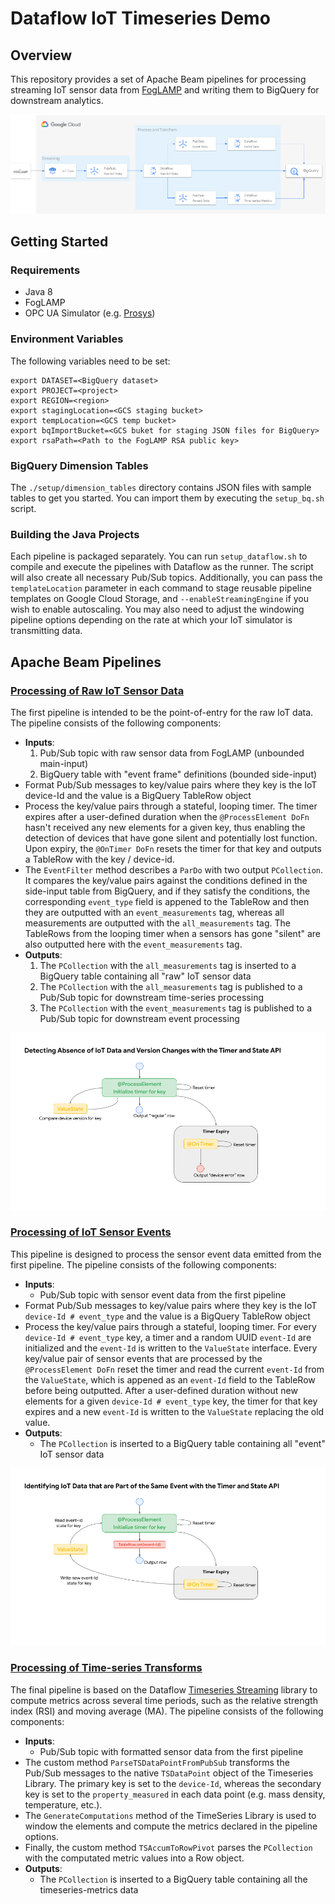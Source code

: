 # Dataflow IoT Timeseries Demo
## Overview
This repository provides a set of Apache Beam pipelines for processing streaming IoT sensor data from [FogLAMP](https://github.com/foglamp/FogLAMP) and writing them to BigQuery for downstream analytics.

![IoT Demo GCP Architecture](images/IoT_Demo_Diagram.png?raw=true "IoT Demo GCP Architecture")

## Getting Started
### Requirements
- Java 8
- FogLAMP
- OPC UA Simulator (e.g. [Prosys](https://downloads.prosysopc.com/opc-ua-simulation-server-downloads.php))
### Environment Variables
The following variables need to be set:
```
export DATASET=<BigQuery dataset>
export PROJECT=<project>
export REGION=<region>
export stagingLocation=<GCS staging bucket>
export tempLocation=<GCS temp bucket>
export bqImportBucket=<GCS buket for staging JSON files for BigQuery>
export rsaPath=<Path to the FogLAMP RSA public key>
```
### BigQuery Dimension Tables
The ```./setup/dimension_tables``` directory contains JSON files with sample tables to get you started. You can import them by executing the ```setup_bq.sh``` script.
### Building the Java Projects
Each pipeline is packaged separately. You can run ```setup_dataflow.sh``` to compile and execute the pipelines with Dataflow as the runner. The script will also create all necessary Pub/Sub topics. Additionally, you can pass the ```templateLocation``` parameter in each command to stage reusable pipeline templates on Google Cloud Storage, and  ```--enableStreamingEngine``` if you wish to enable autoscaling. You may also need to adjust the windowing pipeline options depending on the rate at which your IoT simulator is transmitting data.
## Apache Beam Pipelines
### [Processing of Raw IoT Sensor Data](https://github.com/badal-io/dataflow-timeseries-iot-gas-demo/tree/main/dataflow-raw)
The first pipeline is intended to be the point-of-entry for the raw IoT data. The pipeline consists of the following components:
- **Inputs**:
    1. Pub/Sub topic with raw sensor data from FogLAMP (unbounded main-input)
    2. BigQuery table with "event frame" definitions (bounded side-input)
- Format Pub/Sub messages to key/value pairs where they key is the IoT device-Id and the value is a BigQuery TableRow object
- Process the key/value pairs through a stateful, looping timer. The timer expires after a user-defined duration when the ```@ProcessElement DoFn``` hasn't received any new elements for a given key, thus enabling the detection of devices that have gone silent and potentially lost function. Upon expiry, the ``@OnTimer DoFn`` resets the timer for that key and outputs a TableRow with the key / device-id. 
- The ```EventFilter``` method describes a ```ParDo``` with two output ```PCollection```. It compares the key/value pairs against the conditions defined in the side-input table from BigQuery, and if they satisfy the conditions, the corresponding ```event_type``` field is appened to the TableRow and then they are outputted with an ```event_measurements``` tag, whereas all measurements are outputted with the ```all_measurements``` tag. The TableRows from the looping timer when a sensors has gone "silent" are also outputted here with the ```event_measurements``` tag.
- **Outputs**:
    1. The ```PCollection``` with the ```all_measurements``` tag is inserted to a BigQuery table containing all "raw" IoT sensor data
    2. The ```PCollection``` with the ```all_measurements``` tag is published to a Pub/Sub topic for downstream time-series processing
    3. The ```PCollection``` with the ```event_measurements``` tag is published to a Pub/Sub topic for downstream event processing

![Looping Stateful Timer (1)](images/looping_timer_1.png?raw=true "Looping Stateful Timer")

### [Processing of IoT Sensor Events](https://github.com/badal-io/dataflow-timeseries-iot-gas-demo/tree/main/dataflow-events-iot)
This pipeline is designed to process the sensor event data emitted from the first pipeline. The pipeline consists of the following components:
- **Inputs**:
    - Pub/Sub topic with sensor event data from the first pipeline
- Format Pub/Sub messages to key/value pairs where they key is the IoT ```device-Id # event_type``` and the value is a BigQuery TableRow object
- Process the key/value pairs through a stateful, looping timer. For every ```device-Id # event_type``` key, a timer and a random UUID ```event-Id``` are initialized and the ```event-Id``` is written to the ```ValueState``` interface. Every key/value pair of sensor events that are processed by the ```@ProcessElement DoFn``` reset the timer and read the current ```event-Id``` from the ```ValueState```, which is appened as an ```event-Id``` field to the TableRow before being outputted. After a user-defined duration without new elements for a given ```device-Id # event_type``` key, the timer for that key expires and a new ```event-Id``` is written to the ```ValueState``` replacing the old value.
- **Outputs**:
    - The ```PCollection``` is inserted to a BigQuery table containing all "event" IoT sensor data

![Looping Stateful Timer (2)](images/looping_timer_2.png?raw=true "Looping Stateful Timer")

### [Processing of Time-series Transforms](https://github.com/badal-io/dataflow-timeseries-iot-gas-demo/tree/main/dataflow-timeseries-iot)
The final pipeline is based on the Dataflow [Timeseries Streaming](https://github.com/GoogleCloudPlatform/dataflow-sample-applications) library to compute metrics across several time periods, such as the relative strength index (RSI) and moving average (MA). The pipeline consists of the following components:
- **Inputs**:
    - Pub/Sub topic with formatted sensor data from the first pipeline
- The custom method ```ParseTSDataPointFromPubSub``` transforms the Pub/Sub messages to the native ```TSDataPoint``` object of the Timeseries Library. The primary key is set to the ```device-Id```, whereas the secondary key is set to the ```property_measured``` in each data point (e.g. mass density, temperature, etc.).
- The ```GenerateComputations``` method of the TimeSeries Library is used to window the elements and compute the metrics declared in the pipeline options.
- Finally, the custom method ```TSAccumToRowPivot``` parses the ```PCollection``` with the computated metric values into a Row object.
- **Outputs**:
    - The ```PCollection``` is inserted to a BigQuery table containing all the timeseries-metrics data 